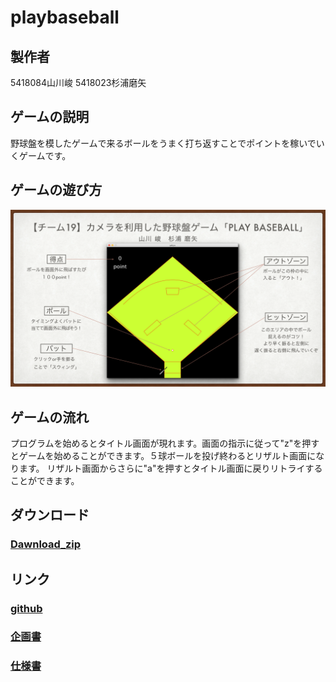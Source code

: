 # playbaseball
## 製作者
5418084山川峻  5418023杉浦磨矢

## ゲームの説明
野球盤を模したゲームで来るボールをうまく打ち返すことでポイントを稼いでいくゲームです。

## ゲームの遊び方
<img src="poster.002.png">

## ゲームの流れ
プログラムを始めるとタイトル画面が現れます。画面の指示に従って"z"を押すとゲームを始めることができます。５球ボールを投げ終わるとリザルト画面になります。
リザルト画面からさらに"a"を押すとタイトル画面に戻りリトライすることができます。

## ダウンロード
### [Dawnload_zip](yakyu.zip)

## リンク
### [github](https://github.com/5418084TakashiYamakawa/playplaybaseball)  
### [企画書](plans.pdf)  
### [仕様書](specs.pdf)  
